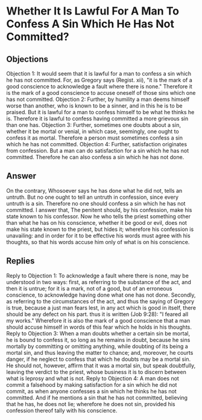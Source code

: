 # Whether It Is Lawful For A Man To Confess A Sin Which He Has Not Committed?
## Objections
Objection 1: It would seem that it is lawful for a man to confess a sin which he has not committed. For, as Gregory says (Regist. xii), "it is the mark of a good conscience to acknowledge a fault where there is none." Therefore it is the mark of a good conscience to accuse oneself of those sins which one has not committed.
Objection 2: Further, by humility a man deems himself worse than another, who is known to be a sinner, and in this he is to be praised. But it is lawful for a man to confess himself to be what he thinks he is. Therefore it is lawful to confess having committed a more grievous sin than one has.
Objection 3: Further, sometimes one doubts about a sin, whether it be mortal or venial, in which case, seemingly, one ought to confess it as mortal. Therefore a person must sometimes confess a sin which he has not committed.
Objection 4: Further, satisfaction originates from confession. But a man can do satisfaction for a sin which he has not committed. Therefore he can also confess a sin which he has not done.
## Answer
On the contrary, Whosoever says he has done what he did not, tells an untruth. But no one ought to tell an untruth in confession, since every untruth is a sin. Therefore no one should confess a sin which he has not committed.
I answer that, The penitent should, by his confession, make his state known to his confessor. Now he who tells the priest something other than what he has on his conscience, whether it be good or evil, does not make his state known to the priest, but hides it; wherefore his confession is unavailing: and in order for it to be effective his words must agree with his thoughts, so that his words accuse him only of what is on his conscience.
## Replies
Reply to Objection 1: To acknowledge a fault where there is none, may be understood in two ways: first, as referring to the substance of the act, and then it is untrue; for it is a mark, not of a good, but of an erroneous conscience, to acknowledge having done what one has not done. Secondly, as referring to the circumstances of the act, and thus the saying of Gregory is true, because a just man fears lest, in any act which is good in itself, there should be any defect on his part. thus it is written (Job 9:28): "I feared all my works." Wherefore it is also the mark of a good conscience that a man should accuse himself in words of this fear which he holds in his thoughts.
Reply to Objection 3: When a man doubts whether a certain sin be mortal, he is bound to confess it, so long as he remains in doubt, because he sins mortally by committing or omitting anything, while doubting of its being a mortal sin, and thus leaving the matter to chance; and, moreover, he courts danger, if he neglect to confess that which he doubts may be a mortal sin. He should not, however, affirm that it was a mortal sin, but speak doubtfully, leaving the verdict to the priest, whose business it is to discern between what is leprosy and what is not.
Reply to Objection 4: A man does not commit a falsehood by making satisfaction for a sin which he did not commit, as when anyone confesses a sin which he thinks he has not committed. And if he mentions a sin that he has not committed, believing that he has, he does not lie; wherefore he does not sin, provided his confession thereof tally with his conscience.